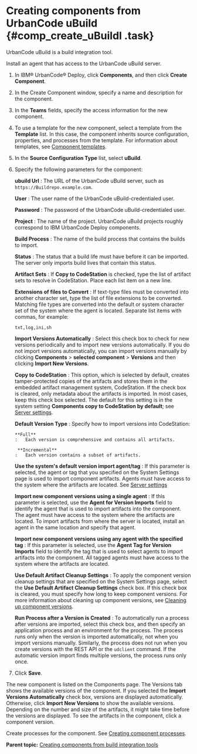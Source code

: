 # Creating components from UrbanCode uBuild {#comp_create_uBuildl .task}

UrbanCode uBuild is a build integration tool.

Install an agent that has access to the UrbanCode uBuild server.

1.   In IBM® UrbanCode® Deploy, click **Components**, and then click **Create Component**. 
2.   In the Create Component window, specify a name and description for the component. 
3.  In the **Teams** fields, specify the access information for the new component.
4.  To use a template for the new component, select a template from the **Template** list. In this case, the component inherits source configuration, properties, and processes from the template. For information about templates, see [Component templates](comp_template.md).
5.   In the **Source Configuration Type** list, select **uBuild**. 
6.   Specify the following parameters for the component: 

     **ubuild Url**
     :   The URL of the UrbanCode uBuild server, such as `https://Buildrepo.example.com`.

      **User**
     :   The user name of the UrbanCode uBuild-credentialed user.

      **Password**
     :   The password of the UrbanCode uBuild-credentialed user.

      **Project**
     :   The name of the project. UrbanCode uBuild projects roughly correspond to IBM UrbanCode Deploy components.

      **Build Process**
     :   The name of the build process that contains the builds to import.

      **Status**
     :   The status that a build life must have before it can be imported. The server only imports build lives that contain this status.

      **Artifact Sets**
     :   If **Copy to CodeStation** is checked, type the list of artifact sets to resolve in CodeStation. Place each list item on a new line.

      **Extensions of files to Convert**
     :   If text-type files must be converted into another character set, type the list of file extensions to be converted. Matching file types are converted into the default or system character set of the system where the agent is located. Separate list items with commas, for example:

        ```
        txt,log,ini,sh
        ```

      **Import Versions Automatically**
     :   Select this check box to check for new versions periodically and to import new versions automatically. If you do not import versions automatically, you can import versions manually by clicking **Components** \> **selected component** \> **Versions** and then clicking **Import New Versions**.

      **Copy to CodeStation**
     :   This option, which is selected by default, creates tamper-protected copies of the artifacts and stores them in the embedded artifact management system, CodeStation. If the check box is cleared, only metadata about the artifacts is imported. In most cases, keep this check box selected. The default for this setting is in the system setting **Components copy to CodeStation by default**; see [Server settings](../../com.ibm.udeploy.admin.doc/topics/settings_system.md).

      **Default Version Type**
     :   Specify how to import versions into CodeStation:

         **Full**
         :   Each version is comprehensive and contains all artifacts.

          **Incremental**
         :   Each version contains a subset of artifacts.

       **Use the system's default version import agent/tag**
     :   If this parameter is selected, the agent or tag that you specified on the System Settings page is used to import component artifacts. Agents must have access to the system where the artifacts are located. See [Server settings](../../com.ibm.udeploy.admin.doc/topics/settings_system.md)

      **Import new component versions using a single agent**
     :   If this parameter is selected, use the **Agent for Version Imports** field to identify the agent that is used to import artifacts into the component. The agent must have access to the system where the artifacts are located. To import artifacts from where the server is located, install an agent in the same location and specify that agent.

      **Import new component versions using any agent with the specified tag**
     :   If this parameter is selected, use the **Agent Tag for Version Imports** field to identify the tag that is used to select agents to import artifacts into the component. All tagged agents must have access to the system where the artifacts are located.

      **Use Default Artifact Cleanup Settings**
     :   To apply the component version cleanup settings that are specified on the System Settings page, select the **Use Default Artifact Cleanup Settings** check box. If this check box is cleared, you must specify how long to keep component versions. For more information about cleaning up component versions, see [Cleaning up component versions](settings_system_preview.md).

      **Run Process after a Version is Created**
     :   To automatically run a process after versions are imported, select this check box, and then specify an application process and an environment for the process. The process runs only when the version is imported automatically, not when you import versions manually. Similarly, the process does not run when you create versions with the REST API or the `udclient` command. If the automatic version import finds multiple versions, the process runs only once.

 7.   Click **Save**. 

The new component is listed on the Components page. The Versions tab shows the available versions of the component. If you selected the **Import Versions Automatically** check box, versions are displayed automatically. Otherwise, click **Import New Versions** to show the available versions. Depending on the number and size of the artifacts, it might take time before the versions are displayed. To see the artifacts in the component, click a component version.

Create processes for the component. See [Creating component processes](comp_process_configure.md).

**Parent topic:** [Creating components from build integration tools](../topics/comp_create_buildTools.md)


